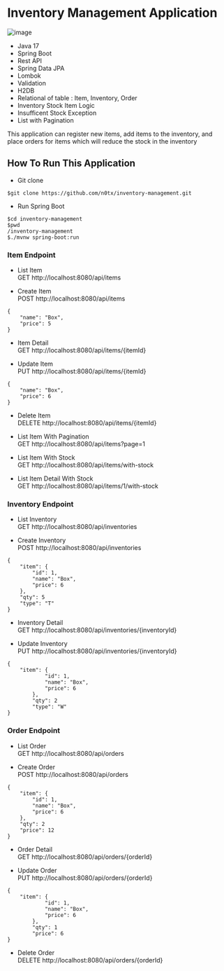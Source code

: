 # Inventory Management Application

![image](https://github.com/user-attachments/assets/7b440303-4f76-4279-8c09-db9bf78d9fa8)


- Java 17
- Spring Boot
- Rest API
- Spring Data JPA
- Lombok
- Validation
- H2DB
- Relational of table : Item, Inventory, Order
- Inventory Stock Item Logic
- Insufficent Stock Exception
- List with Pagination

This application can register new items, add items to the inventory, and place orders for items which will reduce the stock in the inventory

## How To Run This Application
- Git clone
```
$git clone https://github.com/n0tx/inventory-management.git
```
- Run Spring Boot
```
$cd inventory-management
$pwd
/inventory-management
$./mvnw spring-boot:run
```
### Item Endpoint

- List Item \
GET http://localhost:8080/api/items

- Create Item \
POST http://localhost:8080/api/items
```
{
    "name": "Box",
    "price": 5
}
```
- Item Detail \
GET http://localhost:8080/api/items/{itemId}

- Update Item \
PUT http://localhost:8080/api/items/{itemId}
```
{
    "name": "Box",
    "price": 6
}
```
- Delete Item \
DELETE http://localhost:8080/api/items/{itemId}

- List Item With Pagination \
GET http://localhost:8080/api/items?page=1

- List Item With Stock \
GET http://localhost:8080/api/items/with-stock

- List Item Detail With Stock \
GET http://localhost:8080/api/items/1/with-stock

### Inventory Endpoint

- List Inventory \
GET http://localhost:8080/api/inventories

- Create Inventory \
POST http://localhost:8080/api/inventories
```
{
    "item": {
        "id": 1,
        "name": "Box",
        "price": 6
    },
    "qty": 5
    "type": "T"
}
```
- Inventory Detail \
GET http://localhost:8080/api/inventories/{inventoryId}

- Update Inventory \
PUT http://localhost:8080/api/inventories/{inventoryId}
```
{
    "item": {
            "id": 1,
            "name": "Box",
            "price": 6
        },
        "qty": 2
        "type": "W"
}
```
### Order Endpoint

- List Order \
GET http://localhost:8080/api/orders

- Create Order \
POST http://localhost:8080/api/orders
```
{
    "item": {
        "id": 1,
        "name": "Box",
        "price": 6
    },
    "qty": 2
    "price": 12
}
```
- Order Detail \
GET http://localhost:8080/api/orders/{orderId}

- Update Order \
PUT http://localhost:8080/api/orders/{orderId}
```
{
    "item": {
            "id": 1,
            "name": "Box",
            "price": 6
        },
        "qty": 1
        "price": 6
}
```
- Delete Order \
DELETE http://localhost:8080/api/orders/{orderId}
